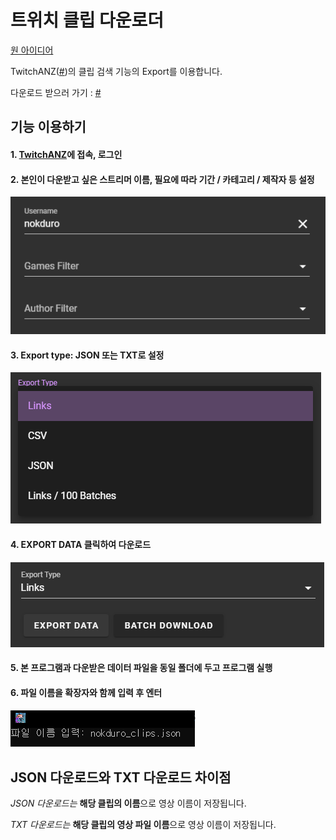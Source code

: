 # 트위치 클립 다운로더
[원 아이디어](https://tgd.kr/s/midany/47346026)

TwitchANZ([#](https://www.twitchanz.com/clips))의 클립 검색 기능의 Export를 이용합니다.

다운로드 받으러 가기 : [#](https://github.com/lazinism/clip_downloader/releases/tag/1.0.0)

## 기능 이용하기
#### 1. [TwitchANZ](https://www.twitchanz.com/clips)에 접속, 로그인

#### 2. 본인이 다운받고 싶은 스트리머 이름, 필요에 따라 기간 / 카테고리 / 제작자 등 설정
![1](https://github.com/lazinism/clip_downloader/blob/main/misc/1.png)

#### 3. Export type: JSON 또는 TXT로 설정
![2](https://github.com/lazinism/clip_downloader/blob/main/misc/2.png)

#### 4. **EXPORT DATA** 클릭하여 다운로드
![3](https://github.com/lazinism/clip_downloader/blob/main/misc/3.png)
#### 5. 본 프로그램과 다운받은 데이터 파일을 동일 폴더에 두고 프로그램 실행

#### 6. 파일 이름을 확장자와 함께 입력 후 엔터
![4](https://github.com/lazinism/clip_downloader/blob/main/misc/4.png)

## JSON 다운로드와 TXT 다운로드 차이점

*JSON 다운로드는* **해당 클립의 이름**으로 영상 이름이 저장됩니다.

*TXT 다운로드는* **해당 클립의 영상 파일 이름**으로 영상 이름이 저장됩니다.
